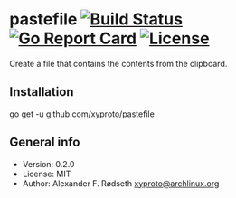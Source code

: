 # pastefile [![Build Status](https://travis-ci.com/xyproto/pastefile.svg?branch=master)](https://travis-ci.com/xyproto/pastefile) [![Go Report Card](https://goreportcard.com/badge/github.com/xyproto/pastefile)](https://goreportcard.com/report/github.com/xyproto/pastefile) [![License](https://img.shields.io/badge/License-MIT-brightgreen)](https://raw.githubusercontent.com/xyproto/pastefile/master/LICENSE)

Create a file that contains the contents from the clipboard.

## Installation

go get -u github.com/xyproto/pastefile

## General info

* Version: 0.2.0
* License: MIT
* Author: Alexander F. Rødseth <xyproto@archlinux.org>
